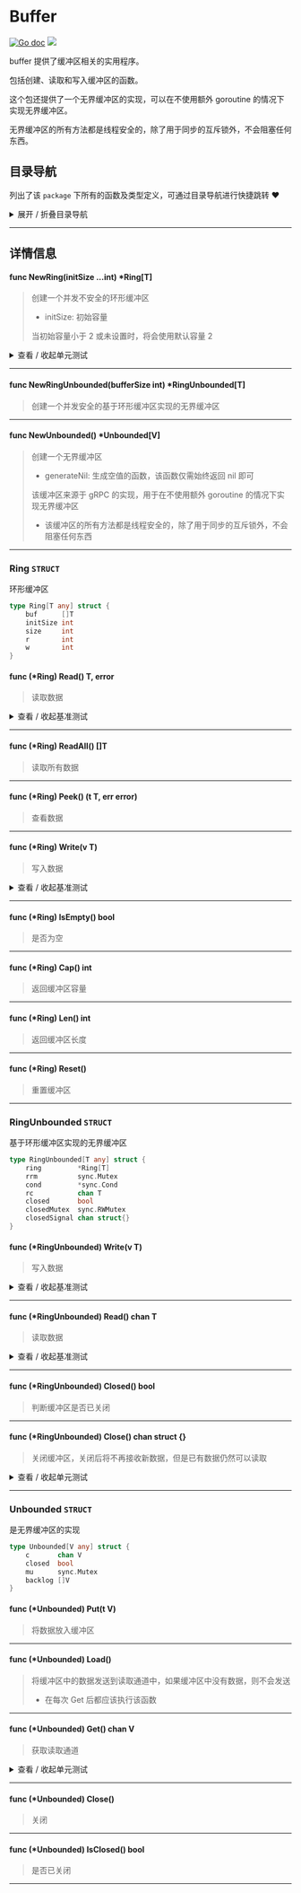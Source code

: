 # Buffer

[![Go doc](https://img.shields.io/badge/go.dev-reference-brightgreen?logo=go&logoColor=white&style=flat)](https://pkg.go.dev/github.com/kercylan98/minotaur/buffer)
![](https://img.shields.io/badge/Email-kercylan@gmail.com-green.svg?style=flat)

buffer 提供了缓冲区相关的实用程序。

包括创建、读取和写入缓冲区的函数。

这个包还提供了一个无界缓冲区的实现，可以在不使用额外 goroutine 的情况下实现无界缓冲区。

无界缓冲区的所有方法都是线程安全的，除了用于同步的互斥锁外，不会阻塞任何东西。


## 目录导航
列出了该 `package` 下所有的函数及类型定义，可通过目录导航进行快捷跳转 ❤️
<details>
<summary>展开 / 折叠目录导航</summary>


> 包级函数定义

|函数名称|描述
|:--|:--
|[NewRing](#NewRing)|创建一个并发不安全的环形缓冲区
|[NewRingUnbounded](#NewRingUnbounded)|创建一个并发安全的基于环形缓冲区实现的无界缓冲区
|[NewUnbounded](#NewUnbounded)|创建一个无界缓冲区


> 类型定义

|类型|名称|描述
|:--|:--|:--
|`STRUCT`|[Ring](#ring)|环形缓冲区
|`STRUCT`|[RingUnbounded](#ringunbounded)|基于环形缓冲区实现的无界缓冲区
|`STRUCT`|[Unbounded](#unbounded)|是无界缓冲区的实现

</details>


***
## 详情信息
#### func NewRing(initSize ...int)  *Ring[T]
<span id="NewRing"></span>
> 创建一个并发不安全的环形缓冲区
>   - initSize: 初始容量
> 
> 当初始容量小于 2 或未设置时，将会使用默认容量 2

<details>
<summary>查看 / 收起单元测试</summary>


```go

func TestNewRing(t *testing.T) {
	ring := buffer.NewRing[int]()
	for i := 0; i < 100; i++ {
		ring.Write(i)
		t.Log(ring.Read())
	}
}

```


</details>


***
#### func NewRingUnbounded(bufferSize int)  *RingUnbounded[T]
<span id="NewRingUnbounded"></span>
> 创建一个并发安全的基于环形缓冲区实现的无界缓冲区

***
#### func NewUnbounded()  *Unbounded[V]
<span id="NewUnbounded"></span>
> 创建一个无界缓冲区
>   - generateNil: 生成空值的函数，该函数仅需始终返回 nil 即可
> 
> 该缓冲区来源于 gRPC 的实现，用于在不使用额外 goroutine 的情况下实现无界缓冲区
>   - 该缓冲区的所有方法都是线程安全的，除了用于同步的互斥锁外，不会阻塞任何东西

***
### Ring `STRUCT`
环形缓冲区
```go
type Ring[T any] struct {
	buf      []T
	initSize int
	size     int
	r        int
	w        int
}
```
#### func (*Ring) Read()  T,  error
> 读取数据
<details>
<summary>查看 / 收起基准测试</summary>


```go

func BenchmarkRing_Read(b *testing.B) {
	ring := buffer.NewRing[int](1024)
	for i := 0; i < b.N; i++ {
		ring.Write(i)
	}
	b.ResetTimer()
	for i := 0; i < b.N; i++ {
		_, _ = ring.Read()
	}
}

```


</details>


***
#### func (*Ring) ReadAll()  []T
> 读取所有数据
***
#### func (*Ring) Peek() (t T, err error)
> 查看数据
***
#### func (*Ring) Write(v T)
> 写入数据
<details>
<summary>查看 / 收起基准测试</summary>


```go

func BenchmarkRing_Write(b *testing.B) {
	ring := buffer.NewRing[int](1024)
	b.ResetTimer()
	for i := 0; i < b.N; i++ {
		ring.Write(i)
	}
}

```


</details>


***
#### func (*Ring) IsEmpty()  bool
> 是否为空
***
#### func (*Ring) Cap()  int
> 返回缓冲区容量
***
#### func (*Ring) Len()  int
> 返回缓冲区长度
***
#### func (*Ring) Reset()
> 重置缓冲区
***
### RingUnbounded `STRUCT`
基于环形缓冲区实现的无界缓冲区
```go
type RingUnbounded[T any] struct {
	ring         *Ring[T]
	rrm          sync.Mutex
	cond         *sync.Cond
	rc           chan T
	closed       bool
	closedMutex  sync.RWMutex
	closedSignal chan struct{}
}
```
#### func (*RingUnbounded) Write(v T)
> 写入数据
<details>
<summary>查看 / 收起基准测试</summary>


```go

func BenchmarkRingUnbounded_Write(b *testing.B) {
	ring := buffer.NewRingUnbounded[int](1024 * 16)
	b.ResetTimer()
	for i := 0; i < b.N; i++ {
		ring.Write(i)
	}
}

```


</details>


***
#### func (*RingUnbounded) Read()  chan T
> 读取数据
<details>
<summary>查看 / 收起基准测试</summary>


```go

func BenchmarkRingUnbounded_Read(b *testing.B) {
	ring := buffer.NewRingUnbounded[int](1024 * 16)
	for i := 0; i < b.N; i++ {
		ring.Write(i)
	}
	b.ResetTimer()
	for i := 0; i < b.N; i++ {
		<-ring.Read()
	}
}

```


</details>


***
#### func (*RingUnbounded) Closed()  bool
> 判断缓冲区是否已关闭
***
#### func (*RingUnbounded) Close()  chan struct {}
> 关闭缓冲区，关闭后将不再接收新数据，但是已有数据仍然可以读取
<details>
<summary>查看 / 收起单元测试</summary>


```go

func TestRingUnbounded_Close(t *testing.T) {
	ring := buffer.NewRingUnbounded[int](1024 * 16)
	for i := 0; i < 100; i++ {
		ring.Write(i)
	}
	t.Log("write done")
	ring.Close()
	t.Log("close done")
	for v := range ring.Read() {
		ring.Write(v)
		t.Log(v)
	}
	t.Log("read done")
}

```


</details>


***
### Unbounded `STRUCT`
是无界缓冲区的实现
```go
type Unbounded[V any] struct {
	c       chan V
	closed  bool
	mu      sync.Mutex
	backlog []V
}
```
#### func (*Unbounded) Put(t V)
> 将数据放入缓冲区
***
#### func (*Unbounded) Load()
> 将缓冲区中的数据发送到读取通道中，如果缓冲区中没有数据，则不会发送
>   - 在每次 Get 后都应该执行该函数
***
#### func (*Unbounded) Get()  chan V
> 获取读取通道
<details>
<summary>查看 / 收起单元测试</summary>


```go

func TestUnbounded_Get(t *testing.T) {
	ub := buffer.NewUnbounded[int]()
	for i := 0; i < 100; i++ {
		ub.Put(i + 1)
		fmt.Println(<-ub.Get())
		ub.Load()
	}
}

```


</details>


***
#### func (*Unbounded) Close()
> 关闭
***
#### func (*Unbounded) IsClosed()  bool
> 是否已关闭
***
